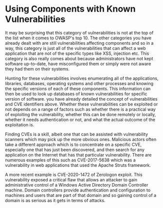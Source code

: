 # Using Components with Known Vulnerabilities

It may be surprising that this category of vulnerabilities is not at the top of the list when it comes to OWASP's top 10. The other categories you have already dealt with are still vulnerabilities affecting components and so in a way, this category is just all of the vulnerabilities that can affect a web application that are not of the specific types like XSS, injection etc. This category is also really comes about because administrators have not kept software up-to-date, have misconfigured them or simply were not aware they had them on their systems.

Hunting for these vulnerabilities involves enumerating all of the applications, libraries, databases, operating systems and other processes and knowing the specific versions of each of these components. This information can then be used to look up databases of known vulnerabilities for specific version of software. you have already detailed the concept of vulnerabilities and CVE identifiers above. Whether these vulnerabilities can be exploited or not depends on a range of factors such as whether there is a practical way of exploiting the vulnerability, whether this can be done remotely or locally, whether it needs authentication or not, and what the actual outcome of the exploitation is.

Finding CVEs is a skill, albeit one that can be assisted with vulnerability scanners which may pick up the more obvious ones. Malicious actors often take a different approach which is to concentrate on a specific CVE, especially one that has just been discovered, and then search for any application on the Internet that has that particular vulnerability. There are numerous examples of this such as CVE-2017-5638 which was a vulnerability in web applications that used the Apache Struts framework.

A more recent example is CVE-2020-1472 of Zerologon exploit. This vulnerability exposed a critical flaw that allows an attacker to gain administrative control of a Windows Active Directory Domain Controller machine. Domain controllers provide authentication and configuration to machines and users that are part of that domain and so gaining control of a domain is as serious as it gets in terms of attacks.


